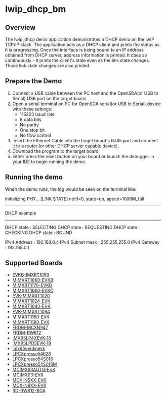 # lwip_dhcp_bm

## Overview

The lwip_dhcp demo application demonstrates a DHCP demo on the lwIP TCP/IP stack.
The application acts as a DHCP client and prints the status as it is progressing.
Once the interface is being bound to an IP address obtained from DHCP server, address information is printed.
It does so continuously - it prints the client's state even as the link state changes.
Those link state changes are also printed.

## Prepare the Demo
1.  Connect a USB cable between the PC host and the OpenSDA(or USB to Serial) USB port on the target board.
2.  Open a serial terminal on PC for OpenSDA serial(or USB to Serial) device with these settings:
    - 115200 baud rate
    - 8 data bits
    - No parity
    - One stop bit
    - No flow control
3.  Insert the Ethernet Cable into the target board's RJ45 port and connect it to a router (or other DHCP server capable device).
4.  Download the program to the target board.
5.  Either press the reset button on your board or launch the debugger in your IDE to begin running the demo.

## Running the demo
When the demo runs, the log would be seen on the terminal like:

Initializing PHY...
[LINK STATE] netif=0, state=up, speed=1000M_full

************************************************
 DHCP example
************************************************
 DHCP state       : SELECTING
 DHCP state       : REQUESTING
 DHCP state       : CHECKING
 DHCP state       : BOUND

 IPv4 Address     : 192.168.0.4
 IPv4 Subnet mask : 255.255.255.0
 IPv4 Gateway     : 192.168.0.1

## Supported Boards
- [EVKB-IMXRT1050](../../../_boards/evkbimxrt1050/lwip_examples/lwip_dhcp/bm/example_board_readme.md)
- [MIMXRT1060-EVKB](../../../_boards/evkbmimxrt1060/lwip_examples/lwip_dhcp/bm/example_board_readme.md)
- [MIMXRT1170-EVKB](../../../_boards/evkbmimxrt1170/lwip_examples/lwip_dhcp/bm/example_board_readme.md)
- [MIMXRT1060-EVKC](../../../_boards/evkcmimxrt1060/lwip_examples/lwip_dhcp/bm/example_board_readme.md)
- [EVK-MIMXRT1020](../../../_boards/evkmimxrt1020/lwip_examples/lwip_dhcp/bm/example_board_readme.md)
- [MIMXRT1024-EVK](../../../_boards/evkmimxrt1024/lwip_examples/lwip_dhcp/bm/example_board_readme.md)
- [MIMXRT1040-EVK](../../../_boards/evkmimxrt1040/lwip_examples/lwip_dhcp/bm/example_board_readme.md)
- [EVK-MIMXRT1064](../../../_boards/evkmimxrt1064/lwip_examples/lwip_dhcp/bm/example_board_readme.md)
- [MIMXRT1160-EVK](../../../_boards/evkmimxrt1160/lwip_examples/lwip_dhcp/bm/example_board_readme.md)
- [MIMXRT1180-EVK](../../../_boards/evkmimxrt1180/lwip_examples/lwip_dhcp/bm/example_board_readme.md)
- [FRDM-MCXN947](../../../_boards/frdmmcxn947/lwip_examples/lwip_dhcp/bm/example_board_readme.md)
- [FRDM-RW612](../../../_boards/frdmrw612/lwip_examples/lwip_dhcp/bm/example_board_readme.md)
- [IMX95LP4XEVK-15](../../../_boards/imx95lp4xevk15/lwip_examples/lwip_dhcp/bm/example_board_readme.md)
- [IMX95LPD5EVK-19](../../../_boards/imx95lpd5evk19/lwip_examples/lwip_dhcp/bm/example_board_readme.md)
- [imx95verdinevk](../../../_boards/imx95verdinevk/lwip_examples/lwip_dhcp/bm/example_board_readme.md)
- [LPCXpresso54628](../../../_boards/lpcxpresso54628/lwip_examples/lwip_dhcp/bm/example_board_readme.md)
- [LPCXpresso54S018](../../../_boards/lpcxpresso54s018/lwip_examples/lwip_dhcp/bm/example_board_readme.md)
- [LPCXpresso54S018M](../../../_boards/lpcxpresso54s018m/lwip_examples/lwip_dhcp/bm/example_board_readme.md)
- [MCIMX93AUTO-EVK](../../../_boards/mcimx93autoevk/lwip_examples/lwip_dhcp/bm/example_board_readme.md)
- [MCIMX93-EVK](../../../_boards/mcimx93evk/lwip_examples/lwip_dhcp/bm/example_board_readme.md)
- [MCX-N5XX-EVK](../../../_boards/mcxn5xxevk/lwip_examples/lwip_dhcp/bm/example_board_readme.md)
- [MCX-N9XX-EVK](../../../_boards/mcxn9xxevk/lwip_examples/lwip_dhcp/bm/example_board_readme.md)
- [RD-RW612-BGA](../../../_boards/rdrw612bga/lwip_examples/lwip_dhcp/bm/example_board_readme.md)
